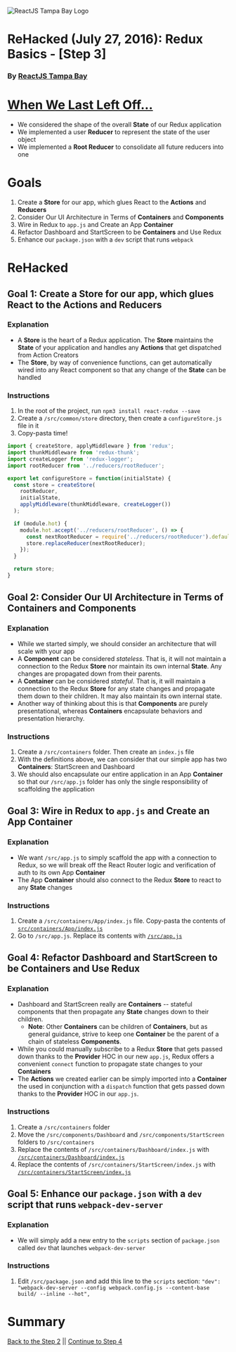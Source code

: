 ![ReactJS Tampa Bay Logo](https://avatars2.githubusercontent.com/u/18738421?v=3&s=200)

# ReHacked (July 27, 2016): Redux Basics - [Step 3]
### By [ReactJS Tampa Bay](http://www.meetup.com/ReactJS-Tampa-Bay/)

# [When We Last Left Off...](https://github.com/reactjstampabay/rehacked-redux-basics/compare/step-1...step-2)

* We considered the shape of the overall **State** of our Redux application
* We implemented a user **Reducer** to represent the state of the user object
* We implemented a **Root Reducer** to consolidate all future reducers into one

# Goals

1. Create a **Store** for our app, which glues React to the **Actions** and **Reducers**
1. Consider Our UI Architecture in Terms of **Containers** and **Components**
1. Wire in Redux to `app.js` and Create an App **Container**
1. Refactor Dashboard and StartScreen to be **Containers** and Use Redux
1. Enhance our `package.json` with a `dev` script that runs `webpack`

# ReHacked

## Goal 1: Create a **Store** for our app, which glues React to the **Actions** and **Reducers**

### Explanation

* A **Store** is the heart of a Redux application.  The **Store** maintains the **State** of your application and handles any **Actions** that get dispatched from Action Creators
* The **Store**, by way of convenience functions, can get automatically wired into any React component so that any change of the **State** can be handled

### Instructions

1. In the root of the project, run `npm3 install react-redux --save`
1. Create a `/src/common/store` directory, then create a `configureStore.js` file in it
1. Copy-pasta time!

```javascript
import { createStore, applyMiddleware } from 'redux';
import thunkMiddleware from 'redux-thunk';
import createLogger from 'redux-logger';
import rootReducer from '../reducers/rootReducer';

export let configureStore = function(initialState) {
  const store = createStore(
    rootReducer,
    initialState,
    applyMiddleware(thunkMiddleware, createLogger())
  );

  if (module.hot) {
    module.hot.accept('../reducers/rootReducer', () => {
      const nextRootReducer = require('../reducers/rootReducer').default;
      store.replaceReducer(nextRootReducer);
    });
  }

  return store;
}
```

## Goal 2: Consider Our UI Architecture in Terms of **Containers** and **Components**

### Explanation

* While we started simply, we should consider an architecture that will scale with your app
* A **Component** can be considered _stateless_.  That is, it will not maintain a connection to the Redux **Store** nor maintain its own internal **State**.  Any changes are propagated down from their parents.
* A **Container** can be considered _stateful_.  That is, it will maintain a connection to the Redux **Store** for any state changes and propagate them down to their children.  It may also maintain its own internal state.
* Another way of thinking about this is that **Components** are purely presentational, whereas **Containers** encapsulate behaviors and presentation hierarchy.

### Instructions

1. Create a `/src/containers` folder.  Then create an `index.js` file
2. With the definitions above, we can consider that our simple app has two **Containers**: StartScreen and Dashboard
3. We should also encapsulate our entire application in an App **Container** so that our `/src/app.js` folder has only the single responsibility of scaffolding the application

## Goal 3: Wire in Redux to `app.js` and Create an App **Container**

### Explanation

* We want `/src/app.js` to simply scaffold the app with a connection to Redux, so we will break off the React Router logic and verification of auth to its own App **Container**
* The App **Container** should also connect to the Redux **Store** to react to any **State** changes

### Instructions

1. Create a `/src/containers/App/index.js` file.  Copy-pasta the contents of [`src/containers/App/index.js`](https://raw.githubusercontent.com/reactjstampabay/rehacked-redux-basics/94ae7584db4434c36de6620fc620722781ffe6d6/src/containers/App/index.js)
1. Go to `/src/app.js`.  Replace its contents with [`/src/app.js`](https://raw.githubusercontent.com/reactjstampabay/rehacked-redux-basics/94ae7584db4434c36de6620fc620722781ffe6d6/src/app.js)


## Goal 4: Refactor Dashboard and StartScreen to be **Containers** and Use Redux

### Explanation

* Dashboard and StartScreen really are **Containers** -- stateful components that then propagate any **State** changes down to their children.
  * **Note**: Other **Containers** can be children of **Containers**, but as general guidance, strive to keep one **Container** be the parent of a chain of stateless **Components**.
* While you could manually subscribe to a Redux **Store** that gets passed down thanks to the **Provider** HOC in our new `app.js`, Redux offers a convenient `connect` function to propagate state changes to your **Containers**
* The **Actions** we created earlier can be simply imported into a **Container** the used in conjunction with a `dispatch` function that gets passed down thanks to the **Provider** HOC in our `app.js`.

### Instructions

1. Create a `/src/containers` folder
2. Move the `/src/components/Dashboard` and `/src/components/StartScreen` folders to `/src/containers`
3. Replace the contents of `/src/containers/Dashboard/index.js` with [`/src/containers/Dashboard/index.js`](https://raw.githubusercontent.com/reactjstampabay/rehacked-redux-basics/5b75f17f98dcb5c1074e18bd43314036b562724f/src/containers/Dashboard/index.js)
4. Replace the contents of `/src/containers/StartScreen/index.js` with [`/src/containers/StartScreen/index.js`](https://raw.githubusercontent.com/reactjstampabay/rehacked-redux-basics/5b75f17f98dcb5c1074e18bd43314036b562724f/src/containers/StartScreen/index.js)

## Goal 5: Enhance our `package.json` with a `dev` script that runs `webpack-dev-server`

### Explanation

* We will simply add a new entry to the `scripts` section of `package.json` called `dev` that launches `webpack-dev-server`

### Instructions

1. Edit `/src/package.json` and add this line to the `scripts` section: `"dev": "webpack-dev-server --config webpack.config.js --content-base build/ --inline --hot",`

# Summary


[Back to the Step 2](https://github.com/reactjstampabay/rehacked-redux-basics/tree/step-2) || [Continue to Step 4](https://github.com/reactjstampabay/rehacked-redux-basics/tree/step-4)
